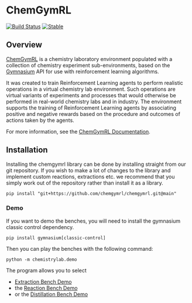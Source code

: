 # ChemGymRL

[![Build Status](https://travis-ci.com/chemgymrl/chemgymrl.svg?branch=main)](https://travis-ci.com/chemgymrl/chemgymrl)
[![Stable](https://img.shields.io/badge/docs-stable-blue.svg)](https://chemgymrl.readthedocs.io/en/latest/)

## Overview

[ChemGymRL](https://www.chemgymrl.com) is a chemistry laboratory environment populated with a collection of chemistry experiment sub-environments, based on the [Gymnasium](https://gymnasium.farama.org/) API for use with reinforcement learning algorithms.

It was created to train Reinforcement Learning agents to perform realistic operations in a virtual chemistry lab environment. Such operations are virtual variants of experiments and processes that would otherwise be performed in real-world chemistry labs and in industry. The environment supports the training of Reinforcement Learning agents by associating positive and negative rewards based on the procedure and outcomes of actions taken by the agents.

For more information, see the [ChemGymRL Documentation](https://docs.chemgymrl.com).

## Installation

Installing the chemgymrl library can be done by installing straight from our git repository. If you wish to make a lot of changes to the library and implement custom reactions, extractions etc. we recommend that you simply work out of the repository rather than install it as a library.
 
```
pip install "git+https://github.com/chemgymrl/chemgymrl.git@main"
```


### Demo

If you want to demo the benches, you will need to install the gymnasium classic control dependency. 
```
pip install gymnasium[classic-control]
```


Then you can play the benches with the following command:
```
python -m chemistrylab.demo
```

The program allows you to select 
- [Extraction Bench Demo](https://docs.chemgymrl.com/en/latest/chemistrylab.benches.html#chemistrylab.benches.extract_bench.WurtzExtractDemo_v0)
- the [Reaction Bench Demo](https://docs.chemgymrl.com/en/latest/chemistrylab.benches.html#chemistrylab.benches.reaction_bench.FictReactDemo_v0)
- or the [Distillation Bench Demo](https://docs.chemgymrl.com/en/latest/chemistrylab.benches.html#chemistrylab.benches.distillation_bench.WurtzDistillDemo_v0)
